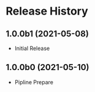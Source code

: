 # Release History

## 1.0.0b1 (2021-05-08)

* Initial Release

## 1.0.0b0 (2021-05-10)
 
* Pipline Prepare 
